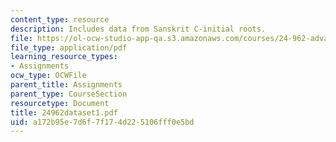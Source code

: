 ```yaml
---
content_type: resource
description: Includes data from Sanskrit C-initial roots.
file: https://ol-ocw-studio-app-qa.s3.amazonaws.com/courses/24-962-advanced-phonology-spring-2005/a172b95e7d6f7f174d225106fff0e5bd_24962dataset1.pdf
file_type: application/pdf
learning_resource_types:
- Assignments
ocw_type: OCWFile
parent_title: Assignments
parent_type: CourseSection
resourcetype: Document
title: 24962dataset1.pdf
uid: a172b95e-7d6f-7f17-4d22-5106fff0e5bd
---
```

